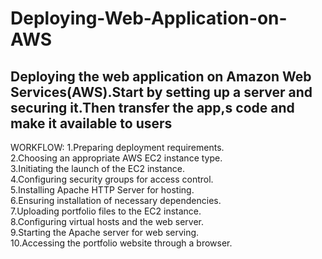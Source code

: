 # Deploying-Web-Application-on-AWS

Deploying the web application on Amazon Web Services(AWS).Start by setting up a server and securing it.Then transfer the app,s code and make it available to users
------------------------------------------------------------------------------------------------------------------------------------------------------------------
WORKFLOW:
1.Preparing deployment requirements.<br>
2.Choosing an appropriate AWS EC2 instance type.<br>
3.Initiating the launch of the EC2 instance.<br>
4.Configuring security groups for access control.<br>
5.Installing Apache HTTP Server for hosting.<br>
6.Ensuring installation of necessary dependencies.<br>
7.Uploading portfolio files to the EC2 instance.<br>
8.Configuring virtual hosts and the web server.<br>
9.Starting the Apache server for web serving.<br>
10.Accessing the portfolio website through a browser.<br>

